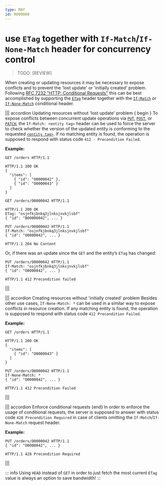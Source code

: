 ```yaml
---
type: MAY
id: R000060
---
```


# use `ETag` together with `If-Match`/`If-None-Match` header for concurrency control

> TODO: [REVIEW]

When creating or updating resources it may be necessary to expose conflicts and to prevent the 'lost update' or 'initially created' problem. Following [RFC 7232 "HTTP: Conditional Requests"](https://tools.ietf.org/html/rfc7232) this can be best accomplished by supporting the [`ETag`](https://tools.ietf.org/html/rfc7232#section-2.3) header together with the [`If-Match`](https://tools.ietf.org/html/rfc7232#section-3.1) or [`If-None-Match`](https://tools.ietf.org/html/rfc7232#section-3.2) conditional header.

||| accordion Updating resources without 'lost update' problem { begin }
To expose conflicts between concurrent update operations via [`PUT`](#put), [`POST`](#post), or [`PATCH`](#patch), the `If-Match: <entity tag>` header can be used to force the server to check whether the version of the updated entity is conforming to the requested [`<entity tag>`](https://tools.ietf.org/html/rfc7232#section-2.3). If no matching entity is found, the operation is supposed to respond with status code `412 - Precondition Failed`.

**Example:**

```http
GET /orders HTTP/1.1

HTTP/1.1 200 OK
{
  "items": [
    { "id": "O0000042" },
    { "id": "O0000043" }
  ]
}
```

```http
GET /orders/O0000042 HTTP/1.1

HTTP/1.1 200 OK
ETag: "osjnfkjbnkq3jlnksjnvkjlsbf"
{ "id": "BO0000042", ... }
```

```http
PUT /orders/O0000042 HTTP/1.1
If-Match: "osjnfkjbnkq3jlnksjnvkjlsbf"
{ "id": "O0000042", ... }

HTTP/1.1 204 No Content
```

Or, if there was an update since the `GET` and the entity’s `ETag` has changed:

```http
PUT /orders/O0000042 HTTP/1.1
If-Match: "osjnfkjbnkq3jlnksjnvkjlsbf"
{ "id": "O0000042", ... }

HTTP/1.1 412 Precondition failed
```

|||

||| accordion Creating resources without 'initially created' problem
Besides other use cases, `If-None-Match: *` can be used in a similar way to expose conflicts in resource creation. If any matching entity is found, the operation is supposed to respond with status code `412 Precondition Failed`.

**Example:**

```http
GET /orders HTTP/1.1

HTTP/1.1 200 OK
{
  "items": [
    { "id": "O0000043" }
  ]
}
```

```http
PUT /orders/O0000042 HTTP/1.1
If-None-Match: *
{ "id": "O0000042", ... }

HTTP/1.1 412 Precondition Failed
```

|||

||| accordion Enforce conditional requests {end}
In order to enforce the usage of conditional requests, the server is supposed to answer with status code `428 Precondition Required` in case of clients omitting the `If-Match`/`If-None-Match` request header.

**Example:**

```http
PUT /orders/O0000042 HTTP/1.1
{ "id": "O0000042", ... }

HTTP/1.1 428 Precondition Required
```

|||

::: info
Using `HEAD` instead of `GET` in order to just fetch the most current `ETag` value is always an option to save bandwidth!
:::
